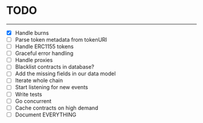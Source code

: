 # TODO

---

-   [X] Handle burns
-   [ ] Parse token metadata from tokenURI
-   [ ] Handle ERC1155 tokens
-   [ ] Graceful error handling
-   [ ] Handle proxies
-   [ ] Blacklist contracts in database?
-   [ ] Add the missing fields in our data model
-   [ ] Iterate whole chain
-   [ ] Start listening for new events
-   [ ] Write tests
-   [ ] Go concurrent
-   [ ] Cache contracts on high demand
-   [ ] Document EVERYTHING
